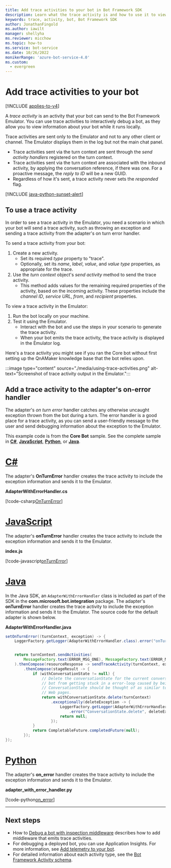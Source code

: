 ```yaml
---
title: Add trace activities to your bot in Bot Framework SDK
description: Learn what the trace activity is and how to use it to view information about your bot while it runs locally.
keywords: trace, activity, bot, Bot Framework SDK
author: JonathanFingold
ms.author: iawilt
manager: shellyha
ms.reviewer: micchow
ms.topic: how-to
ms.service: bot-service
ms.date: 10/26/2022
monikerRange: 'azure-bot-service-4.0'
ms.custom:
  - evergreen
---
```


# Add trace activities to your bot

[!INCLUDE [applies-to-v4](../includes/applies-to-v4-current.md)]

A _trace activity_ is an activity that your bot can send to the Bot Framework Emulator.
You can use trace activities to interactively debug a bot, as they allow you to view information about your bot while it runs locally.

Trace activities are sent only to the Emulator and not to any other client or channel.
The Emulator displays them in the log but not the main chat panel.

- Trace activities sent via the turn context are sent through the _send activity handlers_ registered on the turn context.
- Trace activities sent via the turn context are associated with the inbound activity, by applying the conversation reference, if there was one.
  For a proactive message, the _reply to ID_ will be a new GUID.
- Regardless of how it's sent, a trace activity never sets the _responded_ flag.

[!INCLUDE [java-python-sunset-alert](../includes/java-python-sunset-alert.md)]

## To use a trace activity

In order to see a trace activity in the Emulator, you need a scenario in which your bot will send a trace activity, such as throwing an exception and sending a trace activity from the adapter's on turn error handler.

To send a trace activity from your bot:

1. Create a new activity.
   - Set its required _type_ property to "trace".
   - Optionally, set its _name_, _label_, _value_, and _value type_ properties, as appropriate for the trace.
1. Use the _turn context_ object's _send activity_ method to send the trace activity.
   - This method adds values for the remaining required properties of the activity, based on the incoming activity.
     These properties include the _channel ID_, _service URL_, _from_, and _recipient_ properties.

To view a trace activity in the Emulator:

1. Run the bot locally on your machine.
1. Test it using the Emulator.
   - Interact with the bot and use the steps in your scenario to generate the trace activity.
   - When your bot emits the trace activity, the trace activity is displayed in the Emulator log.

Here's a trace activity you might see if you ran the Core bot without first setting up the QnAMaker knowledge base that the bot relies upon.

:::image type="content" source="./media/using-trace-activities.png" alt-text="Screenshot of trace activity output in the Emulator.":::

## Add a trace activity to the adapter's on-error handler

The adapter's _on turn error_ handler catches any otherwise uncaught exception thrown from the bot during a turn.
The error handler is a good place for a trace activity, as you can send a user-friendly message to the user and send debugging information about the exception to the Emulator.

This example code is from the **Core Bot** sample. See the complete sample in [**C#**](https://github.com/Microsoft/BotBuilder-Samples/tree/main/samples/csharp_dotnetcore/13.core-bot), [**JavaScript**](https://github.com/Microsoft/BotBuilder-Samples/tree/main/samples/javascript_nodejs/13.core-bot), [**Python**](https://github.com/microsoft/BotBuilder-Samples/tree/main/samples/python/13.core-bot), or [**Java**](https://github.com/microsoft/BotBuilder-Samples/tree/main/samples/java_springboot/13.core-bot).

# [C#](#tab/csharp)

The adapter's **OnTurnError** handler creates the trace activity to include the exception information and sends it to the Emulator.

**AdapterWithErrorHandler.cs**

[!code-csharp[OnTurnError](~/../BotBuilder-Samples/samples/csharp_dotnetcore/13.core-bot/AdapterWithErrorHandler.cs?range=20-54&highlight=33-34)]

# [JavaScript](#tab/javascript)

The adapter's **onTurnError** handler creates the trace activity to include the exception information and sends it to the Emulator.

**index.js**

[!code-javascript[onTurnError](~/../BotBuilder-Samples/samples/javascript_nodejs/13.core-bot/index.js?range=50-73&highlight=10-15)]

# [Java](#tab/Java)

In the Java SDK, an `AdapterWithErrorHandler` class is included as part of the SDK in the **com.microsoft.bot.integration** package.
The adapter's **onTurnError** handler creates the trace activity to include the exception information and sends it to the Emulator.
The source code for the default adapter is shown below.

**AdapterWithErrorHandler.java**

```java
setOnTurnError((turnContext, exception) -> {
    LoggerFactory.getLogger(AdapterWithErrorHandler.class).error("onTurnError", exception);


    return turnContext.sendActivities(
        MessageFactory.text(ERROR_MSG_ONE), MessageFactory.text(ERROR_MSG_TWO)
    ).thenCompose(resourceResponse -> sendTraceActivity(turnContext, exception))
        .thenCompose(stageResult -> {
            if (withConversationState != null) {
                // Delete the conversationState for the current conversation to prevent the
                // bot from getting stuck in a error-loop caused by being in a bad state.
                // ConversationState should be thought of as similar to "cookie-state" in a
                // Web pages.
                return withConversationState.delete(turnContext)
                    .exceptionally(deleteException -> {
                        LoggerFactory.getLogger(AdapterWithErrorHandler.class)
                            .error("ConversationState.delete", deleteException);
                        return null;
                    });
            }
            return CompletableFuture.completedFuture(null);
        });
});
```

# [Python](#tab/python)

The adapter's **on_error** handler creates the trace activity to include the exception information and sends it to the Emulator.

**adapter_with_error_handler.py**

[!code-python[on_error](~/../BotBuilder-Samples/samples/python/13.core-bot/adapter_with_error_handler.py?range=26-50&highlight=24-25)]

---

## Next steps

- How to [Debug a bot with inspection middleware](../bot-service-debug-inspection-middleware.md) describes how to add middleware that emits trace activities.
- For debugging a deployed bot, you can use Application Insights. For more information, see [Add telemetry to your bot](bot-builder-telemetry.md).
- For detailed information about each activity type, see the [Bot Framework Activity schema](https://github.com/Microsoft/botframework-sdk/blob/main/specs/botframework-activity/botframework-activity.md).
